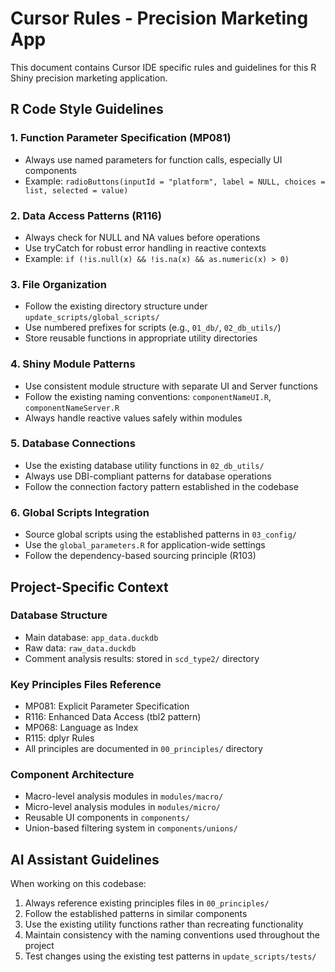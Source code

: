 # Cursor Rules - Precision Marketing App

This document contains Cursor IDE specific rules and guidelines for this R Shiny precision marketing application.

## R Code Style Guidelines

### 1. Function Parameter Specification (MP081)
- Always use named parameters for function calls, especially UI components
- Example: `radioButtons(inputId = "platform", label = NULL, choices = list, selected = value)`

### 2. Data Access Patterns (R116)
- Always check for NULL and NA values before operations
- Use tryCatch for robust error handling in reactive contexts
- Example: `if (!is.null(x) && !is.na(x) && as.numeric(x) > 0)`

### 3. File Organization
- Follow the existing directory structure under `update_scripts/global_scripts/`
- Use numbered prefixes for scripts (e.g., `01_db/`, `02_db_utils/`)
- Store reusable functions in appropriate utility directories

### 4. Shiny Module Patterns
- Use consistent module structure with separate UI and Server functions
- Follow the existing naming conventions: `componentNameUI.R`, `componentNameServer.R`
- Always handle reactive values safely within modules

### 5. Database Connections
- Use the existing database utility functions in `02_db_utils/`
- Always use DBI-compliant patterns for database operations
- Follow the connection factory pattern established in the codebase

### 6. Global Scripts Integration
- Source global scripts using the established patterns in `03_config/`
- Use the `global_parameters.R` for application-wide settings
- Follow the dependency-based sourcing principle (R103)

## Project-Specific Context

### Database Structure
- Main database: `app_data.duckdb`
- Raw data: `raw_data.duckdb`
- Comment analysis results: stored in `scd_type2/` directory

### Key Principles Files Reference
- MP081: Explicit Parameter Specification
- R116: Enhanced Data Access (tbl2 pattern)
- MP068: Language as Index
- R115: dplyr Rules
- All principles are documented in `00_principles/` directory

### Component Architecture
- Macro-level analysis modules in `modules/macro/`
- Micro-level analysis modules in `modules/micro/`
- Reusable UI components in `components/`
- Union-based filtering system in `components/unions/`

## AI Assistant Guidelines

When working on this codebase:
1. Always reference existing principles files in `00_principles/`
2. Follow the established patterns in similar components
3. Use the existing utility functions rather than recreating functionality
4. Maintain consistency with the naming conventions used throughout the project
5. Test changes using the existing test patterns in `update_scripts/tests/` 